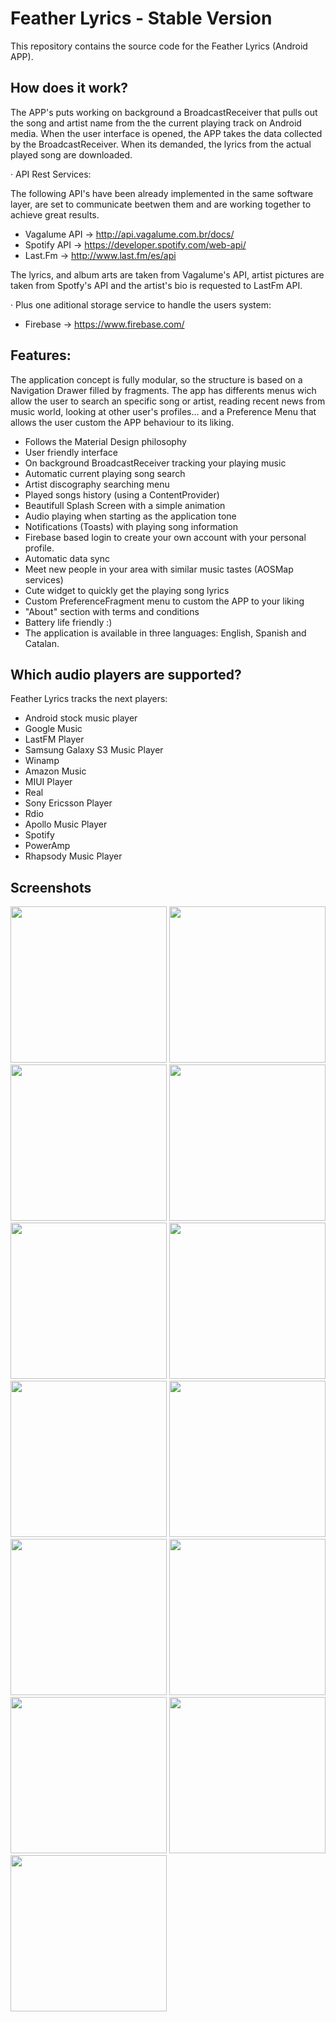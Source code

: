 # Feather Lyrics - Stable Version

This repository contains the source code for the Feather Lyrics (Android APP).

## How does it work?

The APP's puts working on background a BroadcastReceiver that pulls out the song and artist name from the the current playing track on Android media.
When the user interface is opened, the APP takes the data collected by the BroadcastReceiver. When its demanded, the lyrics from the actual played song are downloaded.

· API Rest Services:

The following API's have been already implemented in the same software layer, are set to communicate beetwen them and are working together to achieve great results.

- Vagalume API -> http://api.vagalume.com.br/docs/
- Spotify API -> https://developer.spotify.com/web-api/
- Last.Fm -> http://www.last.fm/es/api

The lyrics, and album arts are taken from Vagalume's API, artist pictures are taken from Spotfy's API and the artist's bio is requested to LastFm API.

· Plus one aditional storage service to handle the users system:

- Firebase -> https://www.firebase.com/


## Features:

The application concept is fully modular, so the structure is based on a Navigation Drawer filled by fragments. The app has differents menus wich allow the user to search an specific song or artist, reading recent news from music world, looking at other user's profiles... and a Preference Menu that allows the user custom the APP behaviour to its liking.

- Follows the Material Design philosophy
- User friendly interface
- On background BroadcastReceiver tracking your playing music
- Automatic current playing song search
- Artist discography searching menu
- Played songs history (using a ContentProvider)
- Beautifull Splash Screen with a simple animation
- Audio playing when starting as the application tone
- Notifications (Toasts) with playing song information
- Firebase based login to create your own account with your personal profile.
- Automatic data sync 
- Meet new people in your area with similar music tastes (AOSMap services)
- Cute widget to quickly get the playing song lyrics
- Custom PreferenceFragment menu to custom the APP to your liking
- "About" section with terms and conditions
- Battery life friendly :)
- The application is available in three languages: English, Spanish and Catalan.

## Which audio players are supported?

Feather Lyrics tracks the next players:

* Android stock music player
* Google Music
* LastFM Player
* Samsung Galaxy S3 Music Player
* Winamp
* Amazon Music
* MIUI Player
* Real
* Sony Ericsson Player
* Rdio
* Apollo Music Player
* Spotify
* PowerAmp
* Rhapsody Music Player

## Screenshots

<img src="http://i.imgur.com/DvU2PgC.png" width="250">
<img src="http://i.imgur.com/N3FMvXL.png" width="250">
<img src="https://i.imgur.com/3xFZWlF.png" width="250">
<img src="http://i.imgur.com/Y4do4gK.png" width="250">
<img src="http://i.imgur.com/aDUEhtE.png" width="250">
<img src="http://i.imgur.com/IcIJCIl.png" width="250">
<img src="http://i.imgur.com/Iib4Plu.jpg" width="250">
<img src="http://i.imgur.com/k27CaCs.png" width="250">
<img src="http://i.imgur.com/T4aZzis.png" width="250">
<img src="http://i.imgur.com/1CDRmde.png" width="250">
<img src="http://i.imgur.com/2GfK3RI.png" width="250">
<img src="http://i.imgur.com/fkU3dhN.png" width="250">
<img src="http://i.imgur.com/5qANarU.jpg" width="250">

